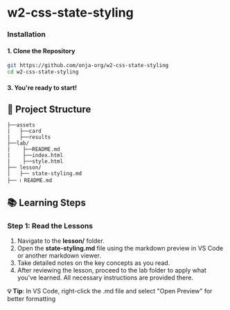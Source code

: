 # w2-css-state-styling

### Installation

#### 1. Clone the Repository
```bash
git https://github.com/onja-org/w2-css-state-styling
cd w2-css-state-styling
```
#### 3. You're ready to start!


## 📁 Project Structure

```
├──assets
|   ├──card
|   ├──results  
├──lab/
|    ├──README.md
|    ├──index.html
|    ├──style.html    
├── lesson/
│   ├── state-styling.md        
├── ℹ️ README.md  

```

## 📚 Learning Steps

### Step 1: Read the Lessons
1. Navigate to the **lesson/** folder.
2. Open the **state-styling.md** file using the markdown preview in VS Code or another markdown viewer.
3. Take detailed notes on the key concepts as you read.
4. After reviewing the lesson, proceed to the lab folder to apply what you've learned. All necessary instructions are provided there.

**💡 Tip**: In VS Code, right-click the .md file and select "Open Preview" for better formatting


